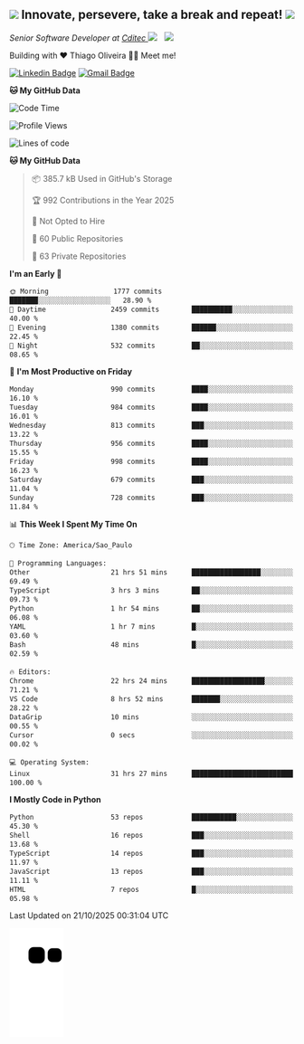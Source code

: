<h2><img src="https://emojis.slackmojis.com/emojis/images/1531849430/4246/blob-sunglasses.gif?1531849430" width="30"/> Innovate, persevere, take a break and repeat! <img src="https://media.giphy.com/media/12oufCB0MyZ1Go/giphy.gif" width="50"></h2>
<img align='right' src="https://media.giphy.com/media/M9gbBd9nbDrOTu1Mqx/giphy.gif" width="230">
<p><em>Senior Software Developer at <a href="https://www.cditec.com.br/">Cditec
</a><img src="https://media.giphy.com/media/WUlplcMpOCEmTGBtBW/giphy.gif" width="30"> 
</em></p>



Building with ❤️ Thiago Oliveira 👋🏽 Meet me!

[![Linkedin Badge](https://img.shields.io/badge/-Thiago-blue?style=flat-square&logo=Linkedin&logoColor=white&link=https://www.linkedin.com/in/tgmarinho/)](https://www.linkedin.com/in/thiagoceconelo/) 
[![Gmail Badge](https://img.shields.io/badge/-thiceconelo@gmail.com-c14438?style=flat-square&logo=Gmail&logoColor=white&link=mailto:thiceconelo@gmail.com)](mailto:thiceconelo@gmail.com)

</em></p>

<!-- <span style="height ">
![Anurag's GitHub stats](https://github-readme-stats.vercel.app/api?username=arthurspk&show_icons=true&theme=tokyonight)
</span> -->

**🐱 My GitHub Data** 
<!--START_SECTION:waka-->
![Code Time](http://img.shields.io/badge/Code%20Time-3%2C786%20hrs%207%20mins-blue)

![Profile Views](http://img.shields.io/badge/Profile%20Views-0-blue)

![Lines of code](https://img.shields.io/badge/From%20Hello%20World%20I%27ve%20Written-10.6%20million%20lines%20of%20code-blue)

**🐱 My GitHub Data** 

> 📦 385.7 kB Used in GitHub's Storage 
 > 
> 🏆 992 Contributions in the Year 2025
 > 
> 🚫 Not Opted to Hire
 > 
> 📜 60 Public Repositories 
 > 
> 🔑 63 Private Repositories 
 > 
**I'm an Early 🐤** 

```text
🌞 Morning                1777 commits        ███████░░░░░░░░░░░░░░░░░░   28.90 % 
🌆 Daytime                2459 commits        ██████████░░░░░░░░░░░░░░░   40.00 % 
🌃 Evening                1380 commits        ██████░░░░░░░░░░░░░░░░░░░   22.45 % 
🌙 Night                  532 commits         ██░░░░░░░░░░░░░░░░░░░░░░░   08.65 % 
```
📅 **I'm Most Productive on Friday** 

```text
Monday                   990 commits         ████░░░░░░░░░░░░░░░░░░░░░   16.10 % 
Tuesday                  984 commits         ████░░░░░░░░░░░░░░░░░░░░░   16.01 % 
Wednesday                813 commits         ███░░░░░░░░░░░░░░░░░░░░░░   13.22 % 
Thursday                 956 commits         ████░░░░░░░░░░░░░░░░░░░░░   15.55 % 
Friday                   998 commits         ████░░░░░░░░░░░░░░░░░░░░░   16.23 % 
Saturday                 679 commits         ███░░░░░░░░░░░░░░░░░░░░░░   11.04 % 
Sunday                   728 commits         ███░░░░░░░░░░░░░░░░░░░░░░   11.84 % 
```


📊 **This Week I Spent My Time On** 

```text
🕑︎ Time Zone: America/Sao_Paulo

💬 Programming Languages: 
Other                    21 hrs 51 mins      █████████████████░░░░░░░░   69.49 % 
TypeScript               3 hrs 3 mins        ██░░░░░░░░░░░░░░░░░░░░░░░   09.73 % 
Python                   1 hr 54 mins        ██░░░░░░░░░░░░░░░░░░░░░░░   06.08 % 
YAML                     1 hr 7 mins         █░░░░░░░░░░░░░░░░░░░░░░░░   03.60 % 
Bash                     48 mins             █░░░░░░░░░░░░░░░░░░░░░░░░   02.59 % 

🔥 Editors: 
Chrome                   22 hrs 24 mins      ██████████████████░░░░░░░   71.21 % 
VS Code                  8 hrs 52 mins       ███████░░░░░░░░░░░░░░░░░░   28.22 % 
DataGrip                 10 mins             ░░░░░░░░░░░░░░░░░░░░░░░░░   00.55 % 
Cursor                   0 secs              ░░░░░░░░░░░░░░░░░░░░░░░░░   00.02 % 

💻 Operating System: 
Linux                    31 hrs 27 mins      █████████████████████████   100.00 % 
```

**I Mostly Code in Python** 

```text
Python                   53 repos            ███████████░░░░░░░░░░░░░░   45.30 % 
Shell                    16 repos            ███░░░░░░░░░░░░░░░░░░░░░░   13.68 % 
TypeScript               14 repos            ███░░░░░░░░░░░░░░░░░░░░░░   11.97 % 
JavaScript               13 repos            ███░░░░░░░░░░░░░░░░░░░░░░   11.11 % 
HTML                     7 repos             █░░░░░░░░░░░░░░░░░░░░░░░░   05.98 % 
```




 Last Updated on 21/10/2025 00:31:04 UTC
<!--END_SECTION:waka-->

![Snake animation](https://github.com/rafaballerini/rafaballerini/blob/output/github-contribution-grid-snake.svg)


<!---
ceconelo/ceconelo is a ✨ special ✨ repository because its `README.md` (this file) appears on your GitHub profile.
You can click the Preview link to take a look at your changes.
--->

